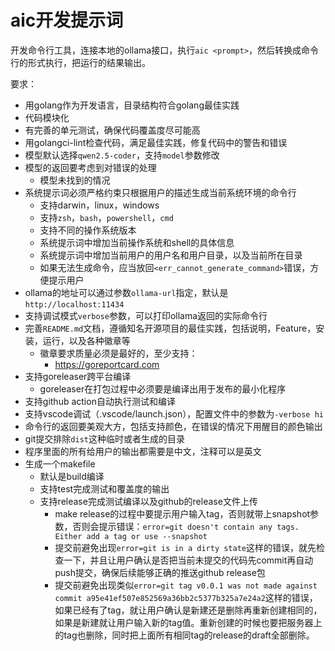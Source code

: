 # aic开发提示词

开发命令行工具，连接本地的ollama接口，执行`aic <prompt>`，然后转换成命令行的形式执行，把运行的结果输出。

要求：

- 用golang作为开发语言，目录结构符合golang最佳实践
- 代码模块化
- 有完善的单元测试，确保代码覆盖度尽可能高
- 用golangci-lint检查代码，满足最佳实践，修复代码中的警告和错误
- 模型默认选择`qwen2.5-coder`，支持`model`参数修改
- 模型的返回要考虑到对错误的处理
  - 模型未找到的情况
- 系统提示词必须严格约束只根据用户的描述生成当前系统环境的命令行
  - 支持darwin，linux，windows
  - 支持`zsh`，`bash`，`powershell`，`cmd`
  - 支持不同的操作系统版本
  - 系统提示词中增加当前操作系统和shell的具体信息
  - 系统提示词中增加当前用户的用户名和用户目录，以及当前所在目录
  - 如果无法生成命令，应当放回`<err_cannot_generate_command>`错误，方便提示用户
- ollama的地址可以通过参数`ollama-url`指定，默认是`http://localhost:11434`
- 支持调试模式`verbose`参数，可以打印ollama返回的实际命令行
- 完善`README.md`文档，遵循知名开源项目的最佳实践，包括说明，Feature，安装，运行，以及各种徽章等
  - 徽章要求质量必须是最好的，至少支持：
    - https://goreportcard.com
- 支持goreleaser跨平台编译
  - goreleaser在打包过程中必须要是编译出用于发布的最小化程序
- 支持github action自动执行测试和编译
- 支持vscode调试（.vscode/launch.json），配置文件中的参数为`-verbose hi`
- 命令行的返回要美观大方，包括支持颜色，在错误的情况下用醒目的颜色输出
- git提交排除`dist`这种临时或者生成的目录
- 程序里面的所有给用户的输出都需要是中文，注释可以是英文
- 生成一个makefile
  - 默认是build编译
  - 支持test完成测试和覆盖度的输出
  - 支持release完成测试编译以及github的release文件上传
    - make release的过程中要提示用户输入tag，否则就带上snapshot参数，否则会提示错误：`error=git doesn't contain any tags. Either add a tag or use --snapshot`
    - 提交前避免出现`error=git is in a dirty state`这样的错误，就先检查一下，并且让用户确认是否把当前未提交的代码先commit再自动push提交，确保后续能够正确的推送github release包
    - 提交前避免出现类似`error=git tag v0.0.1 was not made against commit a95e41ef507e852569a36bb2c5377b325a7e24a2`这样的错误，如果已经有了tag，就让用户确认是新建还是删除再重新创建相同的，如果是新建就让用户输入新的tag值。重新创建的时候也要把服务器上的tag也删除，同时把上面所有相同tag的release的draft全部删除。